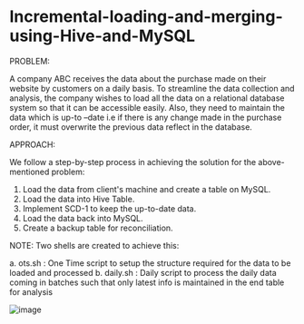 # Incremental-loading-and-merging-using-Hive-and-MySQL

PROBLEM:

A company ABC receives the data about the purchase made on their website by customers on a daily basis. To streamline the data collection and analysis, the company wishes to load all the data on a relational database system so that it can be accessible easily. Also, they need to maintain the data which is up-to –date i.e if there is any change made in the purchase order, it must overwrite the previous data reflect in the database.

APPROACH:

We follow a step-by-step process in achieving the solution for the above-mentioned problem:

1. Load the data from client's machine and create a table on MySQL.
2. Load the data into Hive Table.
3. Implement SCD-1 to keep the up-to-date data.
4. Load the data back into MySQL.
5. Create a backup table for reconciliation.


NOTE: Two shells are created to achieve this:

a. ots.sh : One Time script to setup the structure required for the data to be loaded and processed
b. daily.sh : Daily script to process the daily data coming in batches such that only latest info is maintained in the end table for analysis


![image](https://user-images.githubusercontent.com/107996786/178391621-ce3e9437-282a-466f-b3d1-29aa2e22aff5.png)
